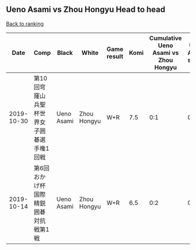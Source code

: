 ## Ueno Asami vs Zhou Hongyu Head to head

[Back to ranking](../../index.md)




| **Date** | **Comp** | **Black** | **White** | **Game result** | **Komi** | **Cumulative Ueno Asami vs Zhou Hongyu** | **Ueno Asami streak** | **Zhou Hongyu streak** | 
| --- | --- | --- | --- | --- | --- | --- | --- | --- |
| 2019-10-30 | 第10回穹窿山兵聖杯世界女子囲碁選手権1回戦 | Ueno Asami | Zhou Hongyu | W+R | 7.5 | 0:1 | 0 | 1 | 
| 2019-10-14 | 第6回おかげ杯国際精鋭囲碁対抗戦第1戦 | Ueno Asami | Zhou Hongyu | W+R | 6.5 | 0:2 | 0 | 2 |




